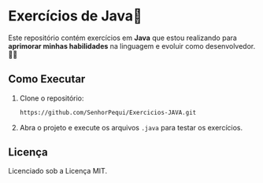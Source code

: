 # Exercícios de Java📑

Este repositório contém exercícios em **Java** que estou realizando para **aprimorar minhas habilidades** na linguagem e evoluir como desenvolvedor.👨‍💻

## Como Executar

1. Clone o repositório:
    ```bash
   https://github.com/SenhorPequi/Exercicios-JAVA.git
2. Abra o projeto e execute os arquivos `.java` para testar os exercícios.

## Licença

Licenciado sob a Licença MIT.
